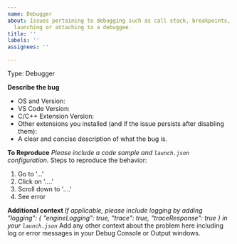 ```yaml
---
name: Debugger
about: Issues pertaining to debugging such as call stack, breakpoints, watch window,
  launching or attaching to a debuggee.
title: ''
labels: ''
assignees: ''

---
```


Type: Debugger
<!----- Input information below ----->

<!--
**Prior to filing an issue, please review:**
- Existing issues at https://github.com/Microsoft/vscode-cpptools/issues
- Our documentation at https://code.visualstudio.com/docs/languages/cpp
- FAQs at https://code.visualstudio.com/docs/cpp/faq-cpp
-->

**Describe the bug**
- OS and Version:
- VS Code Version:
- C/C++ Extension Version:
- Other extensions you installed (and if the issue persists after disabling them):
- A clear and concise description of what the bug is.

**To Reproduce**
*Please include a code sample and `launch.json` configuration.*
Steps to reproduce the behavior:
1. Go to '...'
2. Click on '....'
3. Scroll down to '....'
4. See error

**Additional context**
*If applicable, please include logging by adding "logging": { "engineLogging": true, "trace": true, "traceResponse": true } in your `launch.json`*
Add any other context about the problem here including log or error messages in your Debug Console or Output windows.
